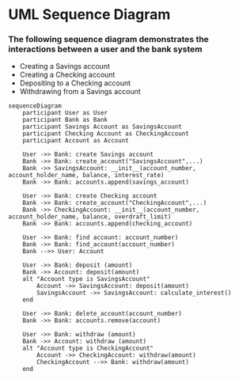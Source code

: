 # UML Sequence Diagram
### The following sequence diagram demonstrates the interactions between a user and the bank system
* Creating a Savings account
* Creating a Checking account
* Depositing to a Checking account
* Withdrawing from a Savings account
```mermaid
sequenceDiagram
    participant User as User
    participant Bank as Bank
    participant Savings Account as SavingsAccount
    participant Checking Account as CheckingAccount
    participant Account as Account

    User ->> Bank: create Savings account
    Bank ->> Bank: create_account("SavingsAccount",...)
    Bank ->> SavingsAccount: __init__(account_number, account_holder_name, balance, interest_rate)
    Bank ->> Bank: accounts.append(savings_account)

    User ->> Bank: create Checking account
    Bank ->> Bank: create_account("CheckingAccount",...)
    Bank ->> CheckingAccount: __init__(account_number, account_holder_name, balance, overdraft_limit)
    Bank ->> Bank: accounts.append(checking_account)

    User ->> Bank: find account: account_number)
    Bank ->> Bank: find_account(account_number)
    Bank -->> User: Account
    
    User ->> Bank: deposit (amount)
    Bank ->> Account: deposit(amount)
    alt "Account type is SavingsAccount"
        Account ->> SavingsAccount: deposit(amount)
        SavingsAccount ->> SavingsAccount: calculate_interest()
    end

    User ->> Bank: delete_account(account_number)
    Bank ->> Bank: accounts.remove(account)
    
    User ->> Bank: withdraw (amount)
    Bank ->> Account: withdraw (amount)
    alt "Account type is CheckingAccount"
        Account ->> CheckingAccount: withdraw(amount)
        CheckingAccount -->> Bank: withdraw(amount)
    end




```
